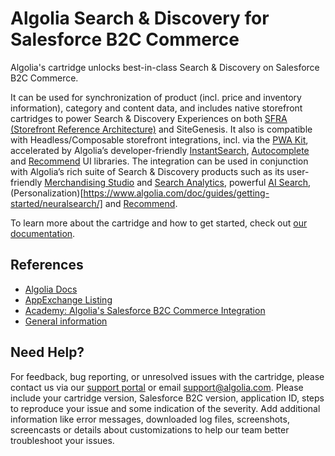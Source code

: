 # Algolia Search & Discovery for Salesforce B2C Commerce

Algolia's cartridge unlocks best-in-class Search & Discovery on Salesforce B2C Commerce.

It can be used for synchronization of product (incl. price and inventory information), category and content data, and includes native storefront cartridges to power Search & Discovery Experiences on both [SFRA (Storefront Reference Architecture)](https://developer.salesforce.com/docs/commerce/sfra/guide/sfra-overview.html) and SiteGenesis. It also is compatible with Headless/Composable storefront integrations, incl. via the [PWA Kit](https://developer.salesforce.com/docs/commerce/pwa-kit-managed-runtime/guide/getting-started.html), accelerated by Algolia’s developer-friendly [InstantSearch](https://www.algolia.com/doc/guides/building-search-ui/what-is-instantsearch/react/), [Autocomplete](https://www.algolia.com/doc/ui-libraries/autocomplete/introduction/what-is-autocomplete) and [Recommend](https://www.algolia.com/doc/ui-libraries/recommend/introduction/getting-started/?client=React) UI libraries. The integration can be used in conjunction with Algolia’s rich suite of Search & Discovery products such as its user-friendly [Merchandising Studio](https://www.algolia.com/doc/guides/managing-results/rules/merchandising-and-promoting/) and [Search Analytics](https://www.algolia.com/doc/guides/search-analytics/overview/), powerful [AI Search](https://www.algolia.com/doc/guides/getting-started/neuralsearch), (Personalization)[https://www.algolia.com/doc/guides/getting-started/neuralsearch/] and [Recommend](https://www.algolia.com/doc/guides/getting-started/neuralsearch/).

To learn more about the cartridge and how to get started, check out [our documentation](https://www.algolia.com/doc/integration/salesforce-commerce-cloud-b2c/getting-started/introduction/).

## References
- [Algolia Docs](https://www.algolia.com/doc/integration/salesforce-commerce-cloud-b2c/getting-started/introduction/)
- [AppExchange Listing](https://appexchange.salesforce.com/appxListingDetail?listingId=a0N4V00000IkzoAUAR&tab=e)
- [Academy: Algolia's Salesforce B2C Commerce Integration](https://academy.algolia.com/training/718dcbf0-786f-11ec-a21b-02d47b69d3fd/overview)
- [General information](https://www.algolia.com/search-solutions/salesforce-commerce-cloud/)

## Need Help?

For feedback, bug reporting, or unresolved issues with the cartridge, please contact us via our [support portal](https://support.algolia.com/hc/en-us/requests/new) or email [support@algolia.com](mailto:support@algolia.com). Please include your cartridge version, Salesforce B2C version, application ID, steps to reproduce your issue and some indication of the severity. Add additional information like error messages, downloaded log files, screenshots, screencasts or details about customizations to help our team better troubleshoot your issues.